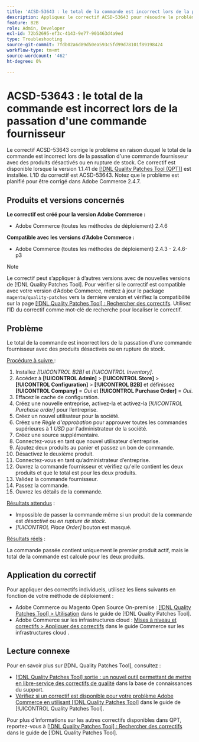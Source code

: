 ```yaml
---
title: 'ACSD-53643 : le total de la commande est incorrect lors de la passation d''une commande fournisseur'
description: Appliquez le correctif ACSD-53643 pour résoudre le problème d’Adobe Commerce où le total de la commande est incorrect lors de la passation d’une commande fournisseur avec des produits désactivés ou en rupture de stock.
feature: B2B
role: Admin, Developer
exl-id: 72b52695-ef3c-4143-9e77-901463d4a9ed
type: Troubleshooting
source-git-commit: 7fdb02a6d89d50ea593c5fd99d78101f89198424
workflow-type: tm+mt
source-wordcount: '462'
ht-degree: 0%

---
```


# ACSD-53643 : le total de la commande est incorrect lors de la passation d&#39;une commande fournisseur

Le correctif ACSD-53643 corrige le problème en raison duquel le total de la commande est incorrect lors de la passation d&#39;une commande fournisseur avec des produits désactivés ou en rupture de stock. Ce correctif est disponible lorsque la version 1.1.41 de [[!DNL Quality Patches Tool (QPT)]](https://experienceleague.adobe.com/fr/docs/commerce-operations/tools/quality-patches-tool/quality-patches-tool-to-self-serve-quality-patches) est installée. L’ID du correctif est ACSD-53643. Notez que le problème est planifié pour être corrigé dans Adobe Commerce 2.4.7.

## Produits et versions concernés

**Le correctif est créé pour la version Adobe Commerce :**

* Adobe Commerce (toutes les méthodes de déploiement) 2.4.6

**Compatible avec les versions d’Adobe Commerce :**

* Adobe Commerce (toutes les méthodes de déploiement) 2.4.3 - 2.4.6-p3

>[!NOTE]
>
>Le correctif peut s’appliquer à d’autres versions avec de nouvelles versions de [!DNL Quality Patches Tool]. Pour vérifier si le correctif est compatible avec votre version d’Adobe Commerce, mettez à jour le package `magento/quality-patches` vers la dernière version et vérifiez la compatibilité sur la page [[!DNL Quality Patches Tool] : Rechercher des correctifs](https://experienceleague.adobe.com/tools/commerce-quality-patches/index.html?lang=fr). Utilisez l’ID du correctif comme mot-clé de recherche pour localiser le correctif.

## Problème

Le total de la commande est incorrect lors de la passation d&#39;une commande fournisseur avec des produits désactivés ou en rupture de stock.

<u>Procédure à suivre </u> :

1. Installez *[!UICONTROL B2B]* et *[!UICONTROL Inventory]*.
1. Accédez à **[!UICONTROL Admin]** > **[!UICONTROL Store]** > **[!UICONTROL Configuration]** > **[!UICONTROL B2B]** et définissez **[!UICONTROL Company]** = *Oui* et **[!UICONTROL Purchase Order]** = *Oui*.
1. Effacez le cache de configuration.
1. Créez une nouvelle entreprise, activez-la et activez-la *[!UICONTROL Purchase order]* pour l’entreprise.
1. Créez un nouvel utilisateur pour la société.
1. Créez une *Règle d&#39;approbation* pour approuver toutes les commandes supérieures à 1 *USD* par l&#39;administrateur de la société.
1. Créez une source supplémentaire.
1. Connectez-vous en tant que nouvel utilisateur d’entreprise.
1. Ajoutez deux produits au panier et passez un bon de commande.
1. Désactivez le deuxième produit.
1. Connectez-vous en tant qu’administrateur d’entreprise.
1. Ouvrez la commande fournisseur et vérifiez qu&#39;elle contient les deux produits et que le total est pour les deux produits.
1. Validez la commande fournisseur.
1. Passez la commande.
1. Ouvrez les détails de la commande.

<u>Résultats attendus</u> :

* Impossible de passer la commande même si un produit de la commande est *désactivé* ou *en rupture de stock*.
* *[!UICONTROL Place Order]* bouton est masqué.

<u>Résultats réels</u> :

La commande passée contient uniquement le premier produit actif, mais le total de la commande est calculé pour les deux produits.

## Application du correctif

Pour appliquer des correctifs individuels, utilisez les liens suivants en fonction de votre méthode de déploiement :

* Adobe Commerce ou Magento Open Source On-premise : [[!DNL Quality Patches Tool] > Utilisation](/help/tools/quality-patches-tool/usage.md) dans le guide de [!DNL Quality Patches Tool].
* Adobe Commerce sur les infrastructures cloud : [Mises à niveau et correctifs > Appliquer des correctifs](https://experienceleague.adobe.com/docs/commerce-cloud-service/user-guide/develop/upgrade/apply-patches.html?lang=fr) dans le guide Commerce sur les infrastructures cloud .

## Lecture connexe

Pour en savoir plus sur [!DNL Quality Patches Tool], consultez :

* [[!DNL Quality Patches Tool] sortie : un nouvel outil permettant de mettre en libre-service des correctifs de qualité](https://experienceleague.adobe.com/fr/docs/commerce-operations/tools/quality-patches-tool/quality-patches-tool-to-self-serve-quality-patches) dans la base de connaissances du support.
* [Vérifiez si un correctif est disponible pour votre problème Adobe Commerce en utilisant [!DNL Quality Patches Tool]](/help/tools/quality-patches-tool/patches-available-in-qpt/check-patch-for-magento-issue-with-magento-quality-patches.md) dans le guide de [!UICONTROL Quality Patches Tool].


Pour plus d’informations sur les autres correctifs disponibles dans QPT, reportez-vous à [[!DNL Quality Patches Tool] : Rechercher des correctifs](https://experienceleague.adobe.com/tools/commerce-quality-patches/index.html?lang=fr) dans le guide de [!DNL Quality Patches Tool].
